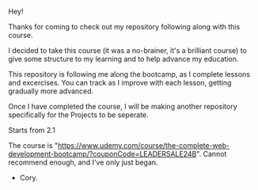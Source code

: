 Hey!

Thanks for coming to check out my repository following along with this course. 

I decided to take this course (it was a no-brainer, it's a brilliant course) to give some structure to my learning and to help advance my education. 

This repository is following me along the bootcamp, as I complete lessons and excercises. You can track as I improve with each lesson, getting gradually more advanced.

Once I have completed the course, I will be making another repository specifically for the Projects to be seperate.

Starts from 2.1

The course is "https://www.udemy.com/course/the-complete-web-development-bootcamp/?couponCode=LEADERSALE24B". Cannot recommend enough, and I've only just began.

- Cory.
